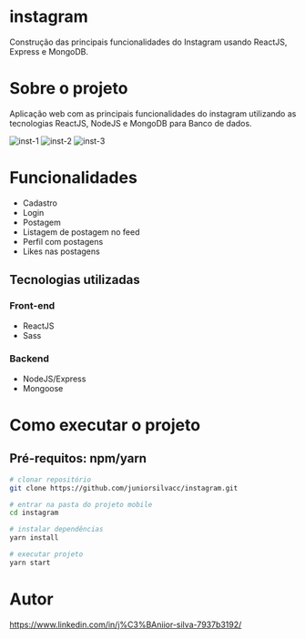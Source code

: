 # instagram
Construção das principais funcionalidades do Instagram usando ReactJS, Express e MongoDB.

# Sobre o projeto
Aplicação web com as principais funcionalidades do instagram utilizando as tecnologias ReactJS, NodeJS e MongoDB para Banco de dados.

![inst-1](https://user-images.githubusercontent.com/43589505/126876921-3d248678-0ecf-4c2f-9fdc-1ecdb7f628fa.png)
![inst-2](https://user-images.githubusercontent.com/43589505/126876925-c08dc183-196e-41ae-b5a7-6fb28ffe54e6.png)
![inst-3](https://user-images.githubusercontent.com/43589505/126876926-81c5e097-fb03-4549-bbb7-133f28ab0f2e.png)

# Funcionalidades
  - Cadastro
  - Login
  - Postagem
  - Listagem de postagem no feed
  - Perfil com postagens
  - Likes nas postagens
  
## Tecnologias utilizadas
### Front-end
  - ReactJS
  - Sass
### Backend
  - NodeJS/Express
  - Mongoose

# Como executar o projeto

## Pré-requitos: npm/yarn 

```bash
# clonar repositório  
git clone https://github.com/juniorsilvacc/instagram.git

# entrar na pasta do projeto mobile
cd instagram

# instalar dependências
yarn install

# executar projeto
yarn start
```

# Autor

https://www.linkedin.com/in/j%C3%BAniior-silva-7937b3192/
